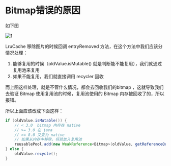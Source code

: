 # Bitmap错误的原因

如下图

![1](1.png)

LruCache 移除图片的时候回调 entryRemoved 方法，在这个方法中我们应该分情况处理：

1. 能够复用的时候（oldValue.isMutable() 就是判断能不能复用），我们就通过复用池来复用
2. 如果不能复用，我们就直接调用 recycler 回收

而上图这样处理，就是不管什么情况，都会去回收我们的bitmap ，这就导致我们去验证 Bitmap 使用复用池的时候，复用池使用的 Bitmap 内存被回收了的，所以报错。

所以上面应该改成下面这样：

```java
if (oldValue.isMutable()) {
    // < 3.0  bitmap 内存在 native
    // >= 3.0 在 java
    // >= 8.0 又变为 native
    // 如果从内存中移除，将其放入复用池
    reusablePool.add(new WeakReference<Bitmap>(oldValue, getReferenceQueue()));
} else {
    oldValue.recycle();
}
```

